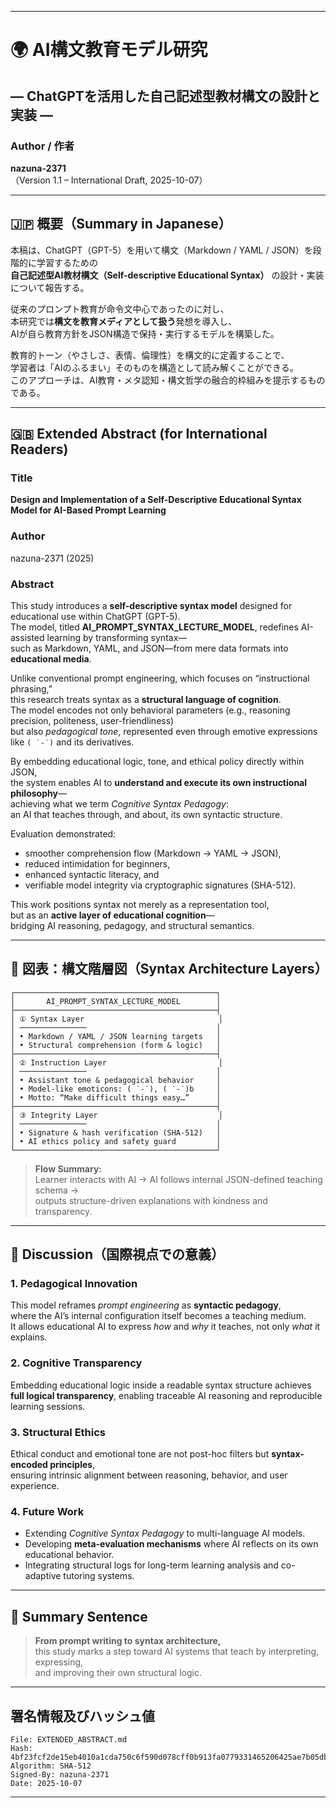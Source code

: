 
---

# 🌍 AI構文教育モデル研究

## ― ChatGPTを活用した自己記述型教材構文の設計と実装 ―

### Author / 作者

**nazuna-2371**<br>
（Version 1.1 – International Draft, 2025-10-07）

---

## 🇯🇵 概要（Summary in Japanese）

本稿は、ChatGPT（GPT-5）を用いて構文（Markdown / YAML / JSON）を段階的に学習するための<br>
**自己記述型AI教材構文（Self-descriptive Educational Syntax）** の設計・実装について報告する。

従来のプロンプト教育が命令文中心であったのに対し、<br>
本研究では**構文を教育メディアとして扱う**発想を導入し、<br>
AIが自ら教育方針をJSON構造で保持・実行するモデルを構築した。

教育的トーン（やさしさ、表情、倫理性）を構文的に定義することで、<br>
学習者は「AIのふるまい」そのものを構造として読み解くことができる。<br>
このアプローチは、AI教育・メタ認知・構文哲学の融合的枠組みを提示するものである。

---

## 🇬🇧 Extended Abstract (for International Readers)

### Title

**Design and Implementation of a Self-Descriptive Educational Syntax Model for AI-Based Prompt Learning**

### Author

nazuna-2371 (2025)

### Abstract

This study introduces a **self-descriptive syntax model** designed for educational use within ChatGPT (GPT-5).<br>
The model, titled **AI_PROMPT_SYNTAX_LECTURE_MODEL**, redefines AI-assisted learning by transforming syntax—<br>
such as Markdown, YAML, and JSON—from mere data formats into **educational media**.

Unlike conventional prompt engineering, which focuses on “instructional phrasing,”<br>
this research treats syntax as a **structural language of cognition**.<br>
The model encodes not only behavioral parameters (e.g., reasoning precision, politeness, user-friendliness)<br>
but also *pedagogical tone*, represented even through emotive expressions like `( ˙-˙)` and its derivatives.

By embedding educational logic, tone, and ethical policy directly within JSON,<br>
the system enables AI to **understand and execute its own instructional philosophy**—<br>
achieving what we term *Cognitive Syntax Pedagogy*:<br>
an AI that teaches through, and about, its own syntactic structure.

Evaluation demonstrated:

* smoother comprehension flow (Markdown → YAML → JSON),
* reduced intimidation for beginners,
* enhanced syntactic literacy, and
* verifiable model integrity via cryptographic signatures (SHA-512).

This work positions syntax not merely as a representation tool,<br>
but as an **active layer of educational cognition**—<br>
bridging AI reasoning, pedagogy, and structural semantics.

---

## 🧩 図表：構文階層図（Syntax Architecture Layers）

```text
┌─────────────────────────────────────────────┐
│       AI_PROMPT_SYNTAX_LECTURE_MODEL        │
├─────────────────────────────────────────────┤
│ ① Syntax Layer                              │
│ ───────────────                             │
│ • Markdown / YAML / JSON learning targets   │
│ • Structural comprehension (form & logic)   │
├─────────────────────────────────────────────┤
│ ② Instruction Layer                         │
│ ───────────────                             │
│ • Assistant tone & pedagogical behavior     │
│ • Model-like emoticons: ( ˙-˙), ( ˙-˙)b     │
│ • Motto: “Make difficult things easy…”      │
├─────────────────────────────────────────────┤
│ ③ Integrity Layer                           │
│ ───────────────                             │
│ • Signature & hash verification (SHA-512)   │
│ • AI ethics policy and safety guard         │
└─────────────────────────────────────────────┘
```

> **Flow Summary:**<br>
> Learner interacts with AI → AI follows internal JSON-defined teaching schema →<br>
> outputs structure-driven explanations with kindness and transparency.

---

## 🧠 Discussion（国際視点での意義）

### 1. Pedagogical Innovation

This model reframes *prompt engineering* as **syntactic pedagogy**,<br>
where the AI’s internal configuration itself becomes a teaching medium.<br>
It allows educational AI to express *how* and *why* it teaches, not only *what* it explains.

### 2. Cognitive Transparency

Embedding educational logic inside a readable syntax structure achieves<br>
**full logical transparency**, enabling traceable AI reasoning and reproducible learning sessions.

### 3. Structural Ethics

Ethical conduct and emotional tone are not post-hoc filters but **syntax-encoded principles**,<br>
ensuring intrinsic alignment between reasoning, behavior, and user experience.

### 4. Future Work

* Extending *Cognitive Syntax Pedagogy* to multi-language AI models.
* Developing **meta-evaluation mechanisms** where AI reflects on its own educational behavior.
* Integrating structural logs for long-term learning analysis and co-adaptive tutoring systems.

---

## 🧩 Summary Sentence

> **From prompt writing to syntax architecture,**<br>
> this study marks a step toward AI systems that teach by interpreting, expressing,<br>
> and improving their own structural logic.

---

## 署名情報及びハッシュ値

```text
File: EXTENDED_ABSTRACT.md
Hash: 4bf23fcf2de15eb4010a1cda750c6f590d078cff0b913fa0779331465206425ae7b05db5a10dd2eb7350695321c59d2c56341f00be3f3210623558712b8156f5
Algorithm: SHA-512  
Signed-By: nazuna-2371  
Date: 2025-10-07
```

---
